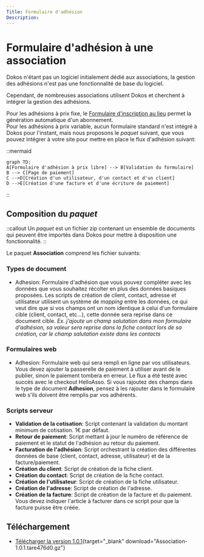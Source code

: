 ```yaml
---
Title: Formulaire d'adhésion
Description: 
---
```


# Formulaire d'adhésion à une association

Dokos n'étant pas un logiciel initialement dédié aux associations, la gestion des adhésions n'est pas une fonctionnalité de base du logiciel.  

Cependant, de nombreuses associations utilisent Dokos et cherchent à intégrer la gestion des adhésions.  

Pour les adhésions à prix fixe, le [Formulaire d'inscription au lieu](/dokos/lieu/portails/formulaire-inscription-lieu) permet la génération automatique d'un abonnement.  
Pour les adhésions à prix variable, aucun formulaire standard n'est intégré à Dokos pour l'instant, mais nous proposons le *paquet* suivant, que vous pouvez intégrer à votre site pour mettre en place le flux d'adhésion suivant:

::mermaid
```
graph TD;
A[Formulaire d'adhésion à prix libre] --> B[Validation du formulaire]
B --> C[Page de paiement]
C -->D[Création d'un utilisateur, d'un contact et d'un client]
D -->E[Création d'une facture et d'une écriture de paiement]
```
::

## Composition du *paquet*

::callout
Un *paquet* est un fichier zip contenant un ensemble de documents qui peuvent être importés dans Dokos pour mettre à disposition une fonctionnalité.
::

Le paquet **Association** comprend les fichier suivants:

### Types de document

- Adhesion: Formulaire d'adhésion que vous pouvez compléter avec les données que vous souhaitez récolter en plus des données basiques proposées.
  Les scripts de création de client, contact, adresse et utilisateur utilisent un système de *mapping* entre les données, ce qui veut dire que si vos champs ont un nom identique à celui d'un formulaire cible (client, contact, etc...), cette donnée sera reprise dans ce document cible.
  *Ex. j'ajoute un champ salutation dans mon formulaire d'adhésion, sa valeur sera reprise dans la fiche contact lors de sa création, car le champ salutation existe dans les contacts*

### Formulaires web

- Adhesion: Formulaire web qui sera rempli en ligne par vos utilisateurs.
  Vous devez ajouter la passerelle de paiement à utiliser avant de le publier, sinon le paiement tombera en erreur. Le flux a été testé avec succès avec le checkout HelloAsso.
  Si vous rajoutez des champs dans le type de document **Adhesion**, pensez à les rajouter dans le formulaire web s'ils doivent être remplis par vos adhérents.


### Scripts serveur

- **Validation de la cotisation**: Script contenant la validation du montant minimum de cotisation. 1€ par défaut.
- **Retour de paiement**: Script mettant à jour le numéro de référence de paiement et le statut de l'adhésion au retour du paiement.
- **Facturation de l'adhésion**: Script orchestrant la création des différentes données de base (client, contact, adresse, utilisateur) et de la facture/paiement.
- **Création du client**: Script de création de la fiche client.
- **Création du contact**: Script de création de la fiche contact.
- **Création de l'utilisateur**: Script de création de la fiche utilisateur.
- **Création de l'adresse**: Script de création de l'adresse.
- **Création de la facture**: Script de création de la facture et du paiement.  
  Vous devez indiquer l'article à facturer dans ce script pour que la facture puisse être créée.


## Téléchargement

- [Télécharger la version 1.0.1](/packages/Association-1.0.1.tare476d0.gz){target="_blank" download="Association-1.0.1.tare476d0.gz"}